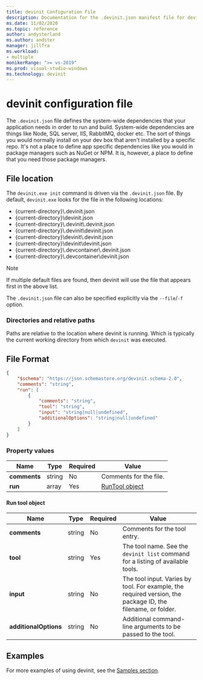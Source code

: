 ```yaml
---
title: devinit Configuration File
description: Documentation for the .devinit.json manifest file for devinit.
ms.date: 11/02/2020
ms.topic: reference
author: andysterland
ms.author: andster
manager: jillfra
ms.workload:
- multiple
monikerRange: ">= vs-2019"
ms.prod: visual-studio-windows
ms.technology: devinit
---
```

# devinit configuration file

The `.devinit.json` file defines the system-wide dependencies that your application needs in order to run and build. System-wide dependencies are things like Node, SQL server, IIS, RabbitMQ, docker etc. The sort of things you would normally install on your dev box that aren't installed by a specific repo. It's not a place to define app specific dependencies like you would in package managers such as NuGet or NPM. It is, however, a place to define that you need those package managers.

## File location

The `devinit.exe init` command is driven via the `.devinit.json` file. By default, `devinit.exe` looks for the file in the following locations:

* {current-directory}\\.devinit.json
* {current-directory}\\devinit.json
* {current-directory}\\.devinit\\.devinit.json
* {current-directory}\\.devinit\\devinit.json
* {current-directory}\\devinit\\.devinit.json
* {current-directory}\\devinit\\devinit.json
* {current-directory}\\.devcontainer\\.devinit.json
* {current-directory}\\.devcontainer\\devinit.json

> [!NOTE]
> If multiple default files are found, then devinit will use the file that appears first in the above list.

The `.devinit.json` file can also be specified explicitly via the `--file`/`-f` option.

### Directories and relative paths

Paths are relative to the location where devinit is running. Which is typically the current working directory from which `devinit` was executed.

## File Format

```json
{
    "$schema": "https://json.schemastore.org/devinit.schema-2.0",
    "comments": "string",
    "run": [
        {
            "comments": "string",
            "tool": "string",
            "input": "string|null|undefined",
            "additionalOptions": "string|null|undefined"
        }
    ]
}
```

### Property values

| Name         | Type   | Required | Value                              |
|--------------|--------|----------|------------------------------------|
| **comments** | string | No       | Comments for the file.             |
| **run**      | array  | Yes      | [RunTool object](#run-tool-object) |

#### Run tool object

| Name                  | Type   | Required | Value                                                                                                      |
|-----------------------|--------|----------|------------------------------------------------------------------------------------------------------------|
| **comments**          | string | No       | Comments for the tool entry.                                                                               |
| **tool**              | string | Yes      | The tool name. See the `devinit list` command for a listing of available tools.                            |
| **input**             | string | No       | The tool input. Varies by tool. For example, the required version, the package ID, the filename, or folder.|
| **additionalOptions** | string | No       | Additional command-line arguments to be passed to the tool.                                                |

## Examples

For more examples of using devinit, see the [Samples section](sample-readme.md).
